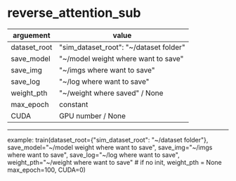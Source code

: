 # reverse_attention_sub




| arguement     | value |
| --------      | -------- |
| dataset_root  | "sim_dataset_root": "~/dataset folder"    |
| save_model    | "~/model weight where want to save"       |
| save_img      | "~/imgs where want to save"               |
| save_log      | "~/log where want to save"                |
| weight_pth    | "~/weight where saved" / None             |
| max_epoch     | constant                                  |
| CUDA          | GPU number / None                         |


---

example:
train(dataset_root={"sim_dataset_root": "~/dataset folder"},
      save_model="~/model weight where want to save",
      save_img="~/imgs where want to save",
      save_log="~/log where want to save",
      weight_pth="~/weight where want to save" # if no init, weight_pth = None
      max_epoch=100,
      CUDA=0)
      
      



